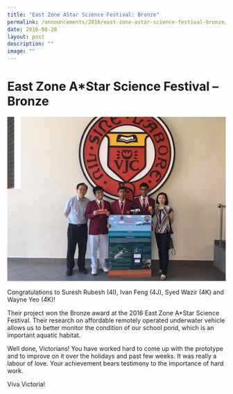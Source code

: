 ```yaml
---
title: "East Zone AStar Science Festival: Bronze"
permalink: /announcements/2016/east-zone-astar-science-festival-bronze/
date: 2016-08-28
layout: post
description: ""
image: ""
---
```

# **East Zone A\*Star Science Festival – Bronze**

![](/images/01-1.jpg)

Congratulations to Suresh Rubesh (4I), Ivan Feng (4J), Syed Wazir (4K) and Wayne Yeo (4K)!

Their project won the Bronze award at the 2016 East Zone A\*Star Science Festival. Their research on affordable remotely operated underwater vehicle allows us to better monitor the condition of our school pond, which is an important aquatic habitat.

Well done, Victorians! You have worked hard to come up with the prototype and to improve on it over the holidays and past few weeks. It was really a labour of love. Your achievement bears testimony to the importance of hard work.

Viva Victoria!